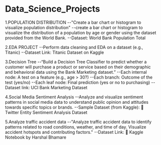 # Data_Science_Projects

1.POPULATION DISTRIBUTION
  --"Create a bar chart or histogram to visualize population distribution"
  --create a bar chart or histogram to visualize the distribution of a population by age or gender using the dataset provided from the World Bank.
  --Dataset: World Bank Population Total

2.EDA PROJECT
  --Perform data cleaning and EDA on a dataset (e.g., Titanic)
  --Dataset Link: Titanic Dataset on Kaggle

3.Decision Tree
  --“Build a Decision Tree Classifier to predict whether a customer will purchase a product or service based on their demographic and behavioral data using the Bank Marketing dataset.”
  --Each internal node: A test on a feature (e.g., age > 30?)
  --Each branch: Outcome of the test (yes/no)
  --Each leaf node: Final prediction (yes or no to purchasing)
  --Dataset link: UCI Bank Marketing Dataset

4.Social Media Sentiment Analysis
  --Analyze and visualize sentiment patterns in social media data to understand public opinion and attitudes towards specific topics or brands.
  --Sample Dataset (from Kaggle): 🔗 Twitter Entity Sentiment Analysis Dataset

5.Analyze traffic accident data
  --"Analyze traffic accident data to identify patterns related to road conditions, weather, and time of day. Visualize accident hotspots and contributing factors."
  --Dataset Link: 🔗 Kaggle Notebook by Harshal Bhamare
